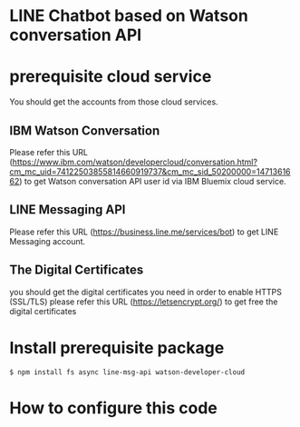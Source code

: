 # LINE Chatbot based on Watson conversation API

# prerequisite cloud service
You should get the accounts from those cloud services.

## IBM Watson Conversation
Please refer this URL (https://www.ibm.com/watson/developercloud/conversation.html?cm_mc_uid=74122503855814660919737&cm_mc_sid_50200000=1471361662) to get Watson conversation API user id via IBM Bluemix cloud service.

## LINE Messaging API
Please refer this URL (https://business.line.me/services/bot) to get LINE Messaging account.

## The Digital Certificates 
you should get the digital certificates you need in order to enable HTTPS (SSL/TLS) 
please refer this URL (https://letsencrypt.org/) to get free the digital certificates


# Install prerequisite package

~~~
$ npm install fs async line-msg-api watson-developer-cloud
~~~


# How to configure this code









